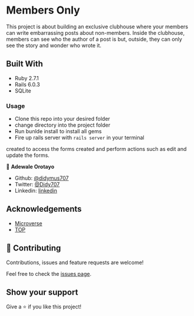 # Members Only

This project is about building an exclusive clubhouse where your members can write embarrassing posts about non-members. Inside the clubhouse, members can see who the author of a post is but, outside, they can only see the story and wonder who wrote it.

## Built With

- Ruby 2.7.1
- Rails 6.0.3
- SQLite

### Usage
- Clone this repo into your desired folder
- change directory into the project folder
- Run bunlde install to install all gems
- Fire up rails server with `rails server` in your terminal


created to access the forms created and perform actions such as edit and update the forms. 

👤 **Adewale Orotayo**

- Github: [@didymus707](https://github.com/didymus707)
- Twitter: [@Didy707](https://twitter.com/didy707)
- Linkedin: [linkedin](https://linkedin.com/adewale-thomas-orotayo)

## Acknowledgements
- [Microverse](https://www.microverse.org)
- [TOP](https://www.theodinproject.com/courses/ruby-on-rails/lessons/authentication)


## 🤝 Contributing

Contributions, issues and feature requests are welcome!

Feel free to check the [issues page](https://github.com/https://github.com/didymus707/re-former/issues).

## Show your support

Give a ⭐️ if you like this project!

